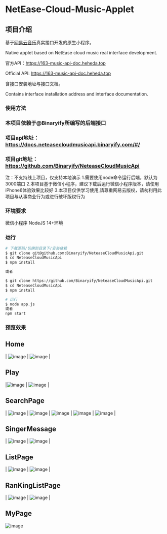 # NetEase-Cloud-Music-Applet
## 项目介绍

基于[网易云音乐](https://music.163.com/#/download)真实接口开发的原生小程序。

Native applet based on NetEase cloud music real interface development.


官方API：https://163-music-api-doc.heheda.top

Official API: https://163-music-api-doc.heheda.top


含接口安装地址与接口文档。

Contains interface installation address and interface documentation.


### 使用方法
### 本项目依赖于@Binaryify所编写的后端接口
### 项目api地址：https://docs.neteasecloudmusicapi.binaryify.com/#/
### 项目git地址：https://github.com/Binaryify/NeteaseCloudMusicApi
注：不支持线上项目，仅支持本地演示
1.需要使用node命令运行后端，默认为3000端口
2.本项目基于微信小程序，建议下载后运行微信小程序版本，请使用iPhone6体验效果比较好
3.本项目仅供学习使用,请尊重网易云版权，请勿利用此项目与从事商业行为或进行破坏版权行为

### 环境要求
微信小程序
NodeJS 14+环境

### 运行
```sh
# 下载源码/切换到目录下/安装依赖
$ git clone git@github.com:Binaryify/NeteaseCloudMusicApi.git
$ cd NeteaseCloudMusicApi
$ npm install

或者

$ git clone https://github.com/Binaryify/NeteaseCloudMusicApi.git
$ cd NeteaseCloudMusicApi
$ npm install
```

```sh
# 运行
$ node app.js
或者
npm start
```

### 预览效果
## Home
| ![image](worksShow/Home.png) | ![image](worksShow/Home_HotSinger.png) |

## Play
|![image](worksShow/Play01.png) | ![image](worksShow/Play02.png) |

## SearchPage
| ![image](worksShow/SearchPage01.png) | 
![image](worksShow/SearchPage02.png) | ![image](worksShow/SearchPage03.png) |
![image](worksShow/SearchPage04.png) | ![image](worksShow/SearchPage05.png) |

## SingerMessage
| ![image](worksShow/SingerPage.png) | ![image](worksShow/SingerMessage.png) |

## ListPage
| ![image](worksShow/ListPage.png) | ![image](worksShow/ListMessagePage.png) |
## RanKingListPage
| ![image](worksShow/RanKing.png) | ![image](worksShow/RanKing01.png) |

## MyPage
![image](worksShow/My.png)
